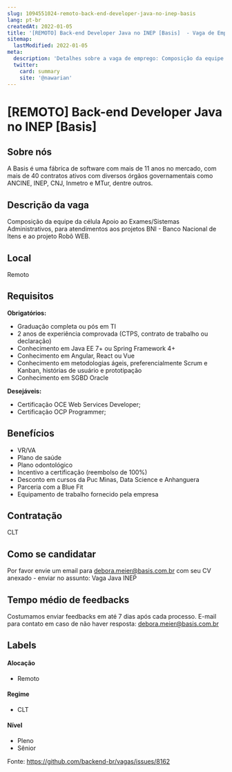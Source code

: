 ```yaml
---
slug: 1094551024-remoto-back-end-developer-java-no-inep-basis
lang: pt-br
createdAt: 2022-01-05
title: '[REMOTO] Back-end Developer Java no INEP [Basis]  - Vaga de Emprego'
sitemap:
  lastModified: 2022-01-05
meta:
  description: 'Detalhes sobre a vaga de emprego: Composição da equipe da célula Apoio ao Exames/Sistemas Administrativos, para atendimentos aos projetos BNI - Banco Nacional de Itens e ao projeto Robô WEB.'
  twitter:
    card: summary
    site: '@nawarian'
---
```


# [REMOTO] Back-end Developer Java no INEP [Basis] 

<!--
==================================================
Caso a vaga for remoto durante a pandemia informar no texto "Remoto durante o covid"
==================================================
-->
<!-- 
==================================================
POR FAVOR, SÓ POSTE SE A VAGA FOR PARA BACK-END!

Não faça distinção de gênero no título da vaga.

Use: "Back-End Developer" ao invés de 
"Desenvolvedor Back-End" \o/

Exemplo: `[São Paulo] Back-End Developer @ NOME DA EMPRESA`
==================================================
-->
<!--
==================================================
Caso a vaga for remoto durante a pandemia deixar a linha abaixo
==================================================
-->


## Sobre nós
A Basis é uma fábrica de software com mais de 11 anos no mercado, com mais de 40 contratos ativos com diversos órgãos governamentais como ANCINE, INEP, CNJ, Inmetro e MTur, dentre outros.

## Descrição da vaga
Composição da equipe da célula Apoio ao Exames/Sistemas Administrativos, para atendimentos aos projetos BNI - Banco Nacional de Itens e ao projeto Robô WEB.

## Local

Remoto

## Requisitos

**Obrigatórios:**

- Graduação completa ou pós em TI 
- 2 anos de experiência comprovada (CTPS, contrato de trabalho ou declaração)
- Conhecimento em Java EE 7+ ou Spring Framework 4+
- Conhecimento em Angular, React ou Vue
- Conhecimento em metodologias ágeis, preferencialmente Scrum e Kanban, histórias de usuário e prototipação
- Conhecimento em SGBD Oracle

**Desejáveis:**
- Certificação OCE Web Services Developer;
- Certificação OCP Programmer;

## Benefícios
- VR/VA
- Plano de saúde
- Plano odontológico 
- Incentivo a certificação (reembolso de 100%) 
- Desconto em cursos da Puc Minas, Data Science e Anhanguera 
- Parceria com a Blue Fit
- Equipamento de trabalho fornecido pela empresa 

## Contratação

CLT 

## Como se candidatar

Por favor envie um email para debora.meier@basis.com.br com seu CV anexado - enviar no assunto: Vaga Java INEP 

## Tempo médio de feedbacks

Costumamos enviar feedbacks em até 7 dias após cada processo.
E-mail para contato em caso de não haver resposta: debora.meier@basis.com.br

## Labels
<!-- retire os labels que não fazem sentido à vaga -->

#### Alocação
- Remoto

#### Regime
- CLT

#### Nível
- Pleno
- Sênior

Fonte: https://github.com/backend-br/vagas/issues/8162